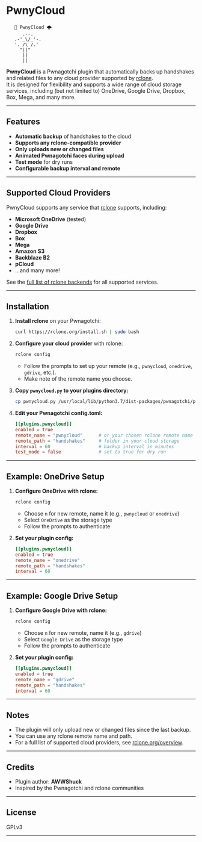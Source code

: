# PwnyCloud

```
   🌈 PwnyCloud 🌩️
      .--.
   .-'_\/_'-.  
   '. /\ /.'  
     "||"
      ||
      ||
```

**PwnyCloud** is a Pwnagotchi plugin that automatically backs up handshakes and related files to any cloud provider supported by [rclone](https://rclone.org/).  
It is designed for flexibility and supports a wide range of cloud storage services, including (but not limited to) OneDrive, Google Drive, Dropbox, Box, Mega, and many more.

---

## Features

- **Automatic backup** of handshakes to the cloud
- **Supports any rclone-compatible provider**
- **Only uploads new or changed files**
- **Animated Pwnagotchi faces during upload**
- **Test mode** for dry runs
- **Configurable backup interval and remote**

---

## Supported Cloud Providers

PwnyCloud supports any service that [rclone](https://rclone.org/) supports, including:

- **Microsoft OneDrive** (tested)
- **Google Drive**
- **Dropbox**
- **Box**
- **Mega**
- **Amazon S3**
- **Backblaze B2**
- **pCloud**
- ...and many more!

See the [full list of rclone backends](https://rclone.org/overview/) for all supported services.

---

## Installation

1. **Install rclone** on your Pwnagotchi:
    ```sh
    curl https://rclone.org/install.sh | sudo bash
    ```

2. **Configure your cloud provider** with rclone:
    ```sh
    rclone config
    ```
    - Follow the prompts to set up your remote (e.g., `pwnycloud`, `onedrive`, `gdrive`, etc.).
    - Make note of the remote name you choose.

3. **Copy `pwnycloud.py` to your plugins directory:**
    ```sh
    cp pwnycloud.py /usr/local/lib/python3.7/dist-packages/pwnagotchi/plugins/  # adjust path as needed
    ```

4. **Edit your Pwnagotchi config.toml:**
    ```toml
    [[plugins.pwnycloud]]
    enabled = true
    remote_name = "pwnycloud"      # or your chosen rclone remote name
    remote_path = "handshakes"     # folder in your cloud storage
    interval = 60                  # backup interval in minutes
    test_mode = false              # set to true for dry run
    ```

---

## Example: OneDrive Setup

1. **Configure OneDrive with rclone:**
    ```sh
    rclone config
    ```
    - Choose `n` for new remote, name it (e.g., `pwnycloud` or `onedrive`)
    - Select `OneDrive` as the storage type
    - Follow the prompts to authenticate

2. **Set your plugin config:**
    ```toml
    [[plugins.pwnycloud]]
    enabled = true
    remote_name = "onedrive"
    remote_path = "handshakes"
    interval = 60
    ```

---

## Example: Google Drive Setup

1. **Configure Google Drive with rclone:**
    ```sh
    rclone config
    ```
    - Choose `n` for new remote, name it (e.g., `gdrive`)
    - Select `Google Drive` as the storage type
    - Follow the prompts to authenticate

2. **Set your plugin config:**
    ```toml
    [[plugins.pwnycloud]]
    enabled = true
    remote_name = "gdrive"
    remote_path = "handshakes"
    interval = 60
    ```

---

## Notes

- The plugin will only upload new or changed files since the last backup.
- You can use any rclone remote name and path.
- For a full list of supported cloud providers, see [rclone.org/overview](https://rclone.org/overview/).

---

## Credits

- Plugin author: **AWWShuck**
- Inspired by the Pwnagotchi and rclone communities

---

## License

GPLv3

---
